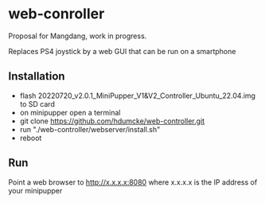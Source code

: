 # web-conroller

Proposal for Mangdang, work in progress. 

Replaces PS4 joystick by a web GUI that can be run on a smartphone

## Installation

- flash 20220720_v2.0.1_MiniPupper_V1&V2_Controller_Ubuntu_22.04.img to SD card
- on minipupper open a terminal
- git clone https://github.com/hdumcke/web-controller.git
- run "./web-controller/webserver/install.sh"
- reboot

## Run
Point a web browser to http://x.x.x.x:8080 where x.x.x.x is the IP address of your minipupper
